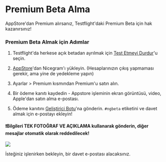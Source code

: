 # Premium Beta Alma
AppStore'dan Premium alırsanız, Testflight'daki Premium Beta için hak kazanırsınız!

### Premium Beta Almak için Adımlar

1) Testflight'da herkese açık betadan ayrılmak için [Test Etmeyi Durdur](https://i.imgur.com/JnTd94k.png)'u seçin.

2) [AppStore](https://itunes.apple.com/app/id1457369322)'dan Nicegram'ı yükleyin. (Hesaplarınızın çıkış yapmaması gerekir, ama yine de yedekleme yapın)

3) Ayarlar > Premium kısmından Premium'u satın alın.

4) Bir ödeme kanıtı kaydedin - Appstore işleminin ekran görüntüsü, video, Apple'dan satın alma e-postası.

5) Ödeme kanıtını [Geliştirici Botu](https://t.me/NicegramBetaBot)'na gönderin. `#ngbeta` etiketini ve davet almak için e-postayı ekleyin!

#### ❗️Bilgileri TEK FOTOĞRAF VE AÇIKLAMA kullanarak gönderin, diğer mesajlar otomatik olarak reddedilecek!
![](https://i.imgur.com/bpj4ZwS.png)

İsteğiniz işlenirken bekleyin, bir davet e-postası alacaksınız.
